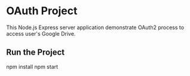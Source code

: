 # OAuth Project 

This Node.js Express server application demonstrate OAuth2 process to access user's Google Drive.

## Run the Project

npm install
npm start




